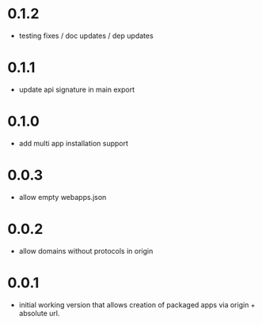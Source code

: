  # 0.1.2
  - testing fixes / doc updates / dep updates
# 0.1.1
  - update api signature in main export
# 0.1.0
  - add multi app installation support 
# 0.0.3
  - allow empty webapps.json
# 0.0.2
  - allow domains without protocols in origin
# 0.0.1
  - initial working version that allows creation of packaged apps via origin +
    absolute url.
